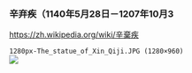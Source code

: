 ### 辛弃疾（1140年5月28日－1207年10月3
https://zh.wikipedia.org/wiki/辛棄疾

`1280px-The_statue_of_Xin_Qiji.JPG (1280×960)`<br>
![](https://upload.wikimedia.org/wikipedia/commons/thumb/6/64/The_statue_of_Xin_Qiji.JPG/1280px-The_statue_of_Xin_Qiji.JPG)
